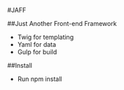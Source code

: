 #JAFF

##Just Another Front-end Framework

- Twig for templating
- Yaml for data
- Gulp for build

##Install

- Run npm install